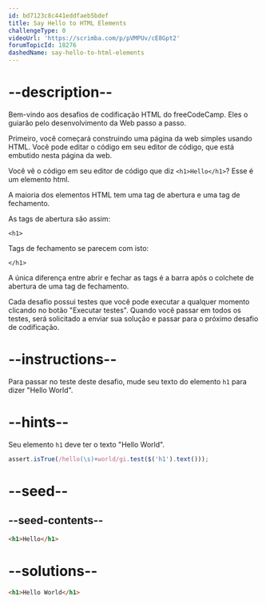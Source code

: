 ```yaml
---
id: bd7123c8c441eddfaeb5bdef
title: Say Hello to HTML Elements
challengeType: 0
videoUrl: 'https://scrimba.com/p/pVMPUv/cE8Gpt2'
forumTopicId: 18276
dashedName: say-hello-to-html-elements
---
```


# --description--

Bem-vindo aos desafios de codificação HTML do freeCodeCamp. Eles o guiarão pelo desenvolvimento da Web passo a passo.

Primeiro, você começará construindo uma página da web simples usando HTML. Você pode editar o código em seu editor de código, que está embutido nesta página da web.

Você vê o código em seu editor de código que diz `<h1>Hello</h1>`? Esse é um elemento html.

A maioria dos elementos HTML tem uma tag de abertura e uma tag de fechamento.

As tags de abertura são assim:

`<h1>`

Tags de fechamento se parecem com isto:

`</h1>`

A única diferença entre abrir e fechar as tags é a barra após o colchete de abertura de uma tag de fechamento.

Cada desafio possui testes que você pode executar a qualquer momento clicando no botão "Executar testes". Quando você passar em todos os testes, será solicitado a enviar sua solução e passar para o próximo desafio de codificação.


# --instructions--

Para passar no teste deste desafio, mude seu texto do elemento `h1` para dizer "Hello World".

# --hints--

Seu elemento `h1` deve ter o texto "Hello World".

```js
assert.isTrue(/hello(\s)+world/gi.test($('h1').text()));
```

# --seed--

## --seed-contents--

```html
<h1>Hello</h1>
```

# --solutions--

```html
<h1>Hello World</h1>
```
